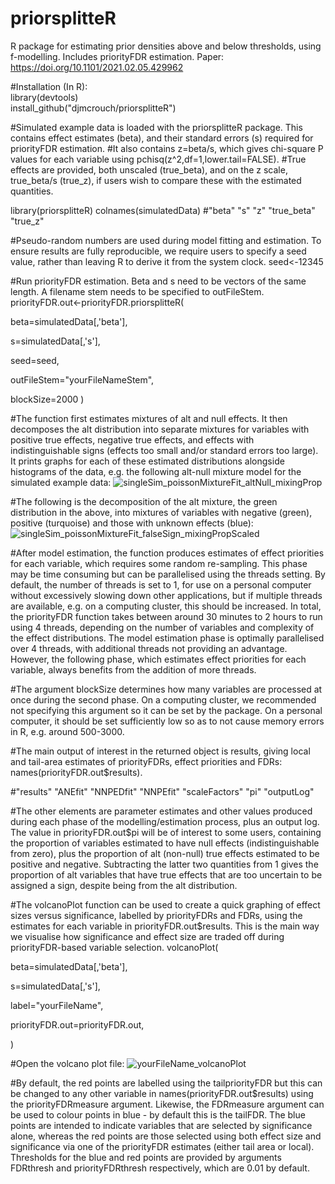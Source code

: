 # priorsplitteR  
R package for estimating prior densities above and below thresholds, using f-modelling. Includes priorityFDR estimation. Paper: https://doi.org/10.1101/2021.02.05.429962  

#Installation (In R):  
library(devtools)  
install_github("djmcrouch/priorsplitteR")

#Simulated example data is loaded with the priorsplitteR package. This contains effect estimates (beta), and their standard errors (s) required for priorityFDR estimation. 
#It also contains z=beta/s, which gives chi-square P values for each variable using pchisq(z^2,df=1,lower.tail=FALSE). 
#True effects are provided, both unscaled (true_beta), and on the z scale, true_beta/s (true_z), if users wish to compare these with the estimated quantities.

library(priorsplitteR)
colnames(simulatedData) 
#"beta"  "s" "z" "true_beta" "true_z"


#Pseudo-random numbers are used during model fitting and estimation. To ensure results are fully reproducible, we require users to specify a seed value, rather than leaving R to derive it from the system clock.
seed<-12345

#Run priorityFDR estimation. Beta and s need to be vectors of the same length. A filename stem needs to be specified to outFileStem. 
priorityFDR.out<-priorityFDR.priorsplitteR(

beta=simulatedData[,'beta'],

s=simulatedData[,'s'],

seed=seed,

outFileStem="yourFileNameStem",

blockSize=2000
                 )

#The function first estimates mixtures of alt and null effects. It then decomposes the alt distribution into separate mixtures for variables with positive true effects, negative true effects, and effects with indistinguishable signs (effects too small and/or standard errors too large). It prints graphs for each of these estimated distributions alongside histograms of the data, e.g. the following alt-null mixture model for the simulated example data:
![singleSim_poissonMixtureFit_altNull_mixingProp](https://github.com/djmcrouch/priorsplitteR/assets/56267642/9a8240d3-512b-4fe6-86ff-3d49c37ff8cf)

#The following is the decomposition of the alt mixture, the green distribution in the above, into mixtures of variables with negative (green), positive (turquoise) and those with unknown effects (blue):
![singleSim_poissonMixtureFit_falseSign_mixingPropScaled](https://github.com/djmcrouch/priorsplitteR/assets/56267642/47cc5ad5-a954-4a4b-bafd-5699821f866f)

#After model estimation, the function produces estimates of effect priorities for each variable, which requires some random re-sampling. This phase may be time consuming but can be parallelised using the threads setting. By default, the number of threads is set to 1, for use on a personal computer without excessively slowing down other applications, but if multiple threads are available, e.g. on a computing cluster, this should be increased. In total, the priorityFDR function takes between around 30 minutes to 2 hours to run using 4 threads, depending on the number of variables and complexity of the effect distributions. The model estimation phase is optimally parallelised over 4 threads, with additional threads not providing an advantage. However, the following phase, which estimates effect priorities for each variable, always benefits from the addition of more threads.

#The argument blockSize determines how many variables are processed at once during the second phase. On a computing cluster, we recommended not specifying this argument so it can be set by the package. On a personal computer, it should be set sufficiently low so as to not cause memory errors in R, e.g. around 500-3000.

#The main output of interest in the returned object is results, giving local and tail-area estimates of priorityFDRs, effect priorities and FDRs:
names(priorityFDR.out$results). 

#"results"      "ANEfit"       "NNPEDfit"     "NNPEfit"      "scaleFactors"      "pi"           "outputLog" 

#The other elements are parameter estimates and other values produced during each phase of the modelling/estimation process, plus an output log. The value in priorityFDR.out$pi will be of interest to some users, containing the proportion of variables estimated to have null effects (indistinguishable from zero), plus the proportion of alt (non-null) true effects estimated to be positive and negative. Subtracting the latter two quantities from 1 gives the proportion of alt variables that have true effects that are too uncertain to be assigned a sign, despite being from the alt distribution.

#The volcanoPlot function can be used to create a quick graphing of effect sizes versus significance, labelled by priorityFDRs and FDRs, using the estimates for each variable in priorityFDR.out$results. This is the main way we visualise how significance and effect size are traded off during priorityFDR-based variable selection.
volcanoPlot(

beta=simulatedData[,'beta'],

s=simulatedData[,'s'],

label="yourFileName",

priorityFDR.out=priorityFDR.out,

)

#Open the volcano plot file:
![yourFileName_volcanoPlot](https://github.com/djmcrouch/priorsplitteR/assets/56267642/882bccfe-6e09-4b0c-9b65-8cd5bbd2dc38)


#By default, the red points are labelled using the tailpriorityFDR but this can be changed to any other variable in names(priorityFDR.out$results) using the priorityFDRmeasure argument. Likewise, the FDRmeasure argument can be used to colour points in blue - by default this is the tailFDR. The blue points are intended to indicate variables that are selected by significance alone, whereas the red points are those selected using both effect size and significance via one of the priorityFDR estimates (either tail area or local). Thresholds for the blue and red points are provided by arguments FDRthresh and priorityFDRthresh respectively, which are 0.01 by default. 










